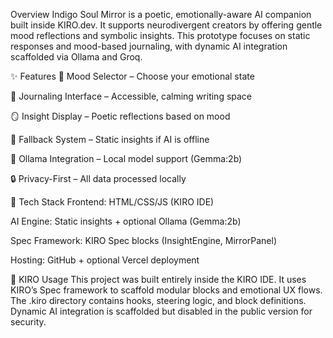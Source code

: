 Overview
Indigo Soul Mirror is a poetic, emotionally-aware AI companion built inside KIRO.dev. It supports neurodivergent creators by offering gentle mood reflections and symbolic insights. This prototype focuses on static responses and mood-based journaling, with dynamic AI integration scaffolded via Ollama and Groq.

✨ Features
🧘 Mood Selector – Choose your emotional state

📝 Journaling Interface – Accessible, calming writing space

🪞 Insight Display – Poetic reflections based on mood

🔄 Fallback System – Static insights if AI is offline

🔧 Ollama Integration – Local model support (Gemma:2b)

🔒 Privacy-First – All data processed locally

🔧 Tech Stack
Frontend: HTML/CSS/JS (KIRO IDE)

AI Engine: Static insights + optional Ollama (Gemma:2b)

Spec Framework: KIRO Spec blocks (InsightEngine, MirrorPanel)

Hosting: GitHub + optional Vercel deployment

📁 KIRO Usage
This project was built entirely inside the KIRO IDE. It uses KIRO’s Spec framework to scaffold modular blocks and emotional UX flows. The .kiro directory contains hooks, steering logic, and block definitions. Dynamic AI integration is scaffolded but disabled in the public version for security.
